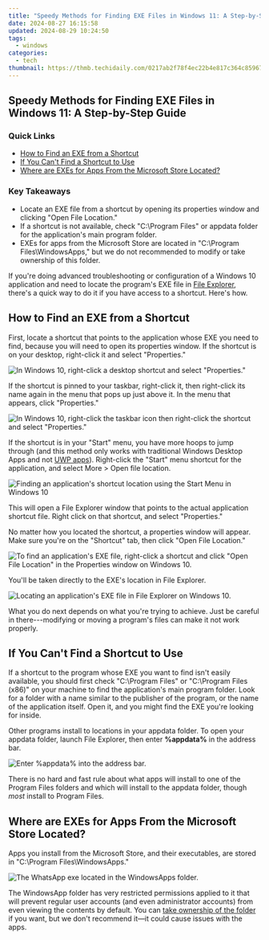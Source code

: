 ```yaml
---
title: "Speedy Methods for Finding EXE Files in Windows 11: A Step-by-Step Guide"
date: 2024-08-27 16:15:58
updated: 2024-08-29 10:24:50
tags:
  - windows
categories:
  - tech
thumbnail: https://thmb.techidaily.com/0217ab2f78f4ec22b4e817c364c8596747881cd4ccd50e41e8a2b78b87f09590.jpg
---
```


## Speedy Methods for Finding EXE Files in Windows 11: A Step-by-Step Guide

### Quick Links

* [How to Find an EXE from a Shortcut](https://fox-direct.techidaily.com/extensive-circular-camera-assessment-for-2024/)
* [If You Can't Find a Shortcut to Use](https://techno-recovery.techidaily.com/troubleshooting-the-d3d9dll-file-not-found-problem/)
* [Where are EXEs for Apps From the Microsoft Store Located?](https://hardware-help.techidaily.com/effortless-installation-of-new-acer-audio-drivers-step-by-step-tips/)

### Key Takeaways

* Locate an EXE file from a shortcut by opening its properties window and clicking "Open File Location."
* If a shortcut is not available, check "C:\\Program Files" or appdata folder for the application's main program folder.
* EXEs for apps from the Microsoft Store are located in "C:\\Program Files\\WindowsApps," but we do not recommended to modify or take ownership of this folder.

 If you're doing advanced troubleshooting or configuration of a Windows 10 application and need to locate the program's EXE file in [File Explorer](https://facebook-video-content.techidaily.com/updated-in-2024-facebook-media-extractor-quick-mp3-downloads/), there's a quick way to do it if you have access to a shortcut. Here's how.

##  How to Find an EXE from a Shortcut

 First, locate a shortcut that points to the application whose EXE you need to find, because you will need to open its properties window. If the shortcut is on your desktop, right-click it and select "Properties."

![In Windows 10, right-click a desktop shortcut and select "Properties."](https://static1.howtogeekimages.com/wordpress/wp-content/uploads/2020/09/right_click_desktop_shortcut.png) 

 If the shortcut is pinned to your taskbar, right-click it, then right-click its name again in the menu that pops up just above it. In the menu that appears, click "Properties."

![In Windows 10, right-click the taskbar icon then right-click the shortcut and select "Properties."](https://static1.howtogeekimages.com/wordpress/wp-content/uploads/2020/09/win10_pinned_shortcut_properties.png) 

 If the shortcut is in your "Start" menu, you have more hoops to jump through (and this method only works with traditional Windows Desktop Apps and not [UWP apps](https://screen-activity-recording.techidaily.com/new-in-2024-plant-and-play-best-friends-games-in-the-agricultural-world/)). Right-click the "Start" menu shortcut for the application, and select More > Open file location.

![Finding an application's shortcut location using the Start Menu in Windows 10](https://static1.howtogeekimages.com/wordpress/wp-content/uploads/2020/09/win10_locate_shortcut_startmenu.jpg) 

 This will open a File Explorer window that points to the actual application shortcut file. Right click on that shortcut, and select "Properties."

 No matter how you located the shortcut, a properties window will appear. Make sure you're on the "Shortcut" tab, then click "Open File Location."

![To find an application's EXE file, right-click a shortcut and click "Open File Location" in the Properties window on Windows 10.](https://static1.howtogeekimages.com/wordpress/wp-content/uploads/2020/08/win10_click_open_file_location.jpg) 

 You'll be taken directly to the EXE's location in File Explorer.

![Locating an application's EXE file in File Explorer on Windows 10.](https://static1.howtogeekimages.com/wordpress/wp-content/uploads/2020/09/win10_located_exe_file.png) 

 What you do next depends on what you're trying to achieve. Just be careful in there---modifying or moving a program's files can make it not work properly.

##  If You Can't Find a Shortcut to Use

 If a shortcut to the program whose EXE you want to find isn't easily available, you should first check "C:\\Program Files" or "C:\\Program Files (x86)" on your machine to find the application's main program folder. Look for a folder with a name similar to the publisher of the program, or the name of the application itself. Open it, and you might find the EXE you're looking for inside.

 Other programs install to locations in your appdata folder. To open your appdata folder, launch File Explorer, then enter **%appdata%** in the address bar. 

![Enter %appdata% into the address bar.](https://static1.howtogeekimages.com/wordpress/wp-content/uploads/2024/01/1-appdata.png) 

 There is no hard and fast rule about what apps will install to one of the Program Files folders and which will install to the appdata folder, though _most_ install to Program Files. 

##  Where are EXEs for Apps From the Microsoft Store Located? 

 Apps you install from the Microsoft Store, and their executables, are stored in "C:\\Program Files\\WindowsApps."

![The WhatsApp exe located in the WindowsApps folder.](https://static1.howtogeekimages.com/wordpress/wp-content/uploads/2024/01/3-whatsapp-exe-in-windowsapps.png) 

 The WindowsApp folder has very restricted permissions applied to it that will prevent regular user accounts (and even administrator accounts) from even viewing the contents by default. You can [take ownership of the folder](https://screen-activity-recording.techidaily.com/new-breakdown-of-streamlabs-obs-features-and-functions/) if you want, but we don't recommend it—it could cause issues with the apps.

<ins class="adsbygoogle"
     style="display:block"
     data-ad-format="autorelaxed"
     data-ad-client="ca-pub-7571918770474297"
     data-ad-slot="1223367746"></ins>



<ins class="adsbygoogle"
     style="display:block"
     data-ad-client="ca-pub-7571918770474297"
     data-ad-slot="8358498916"
     data-ad-format="auto"
     data-full-width-responsive="true"></ins>
